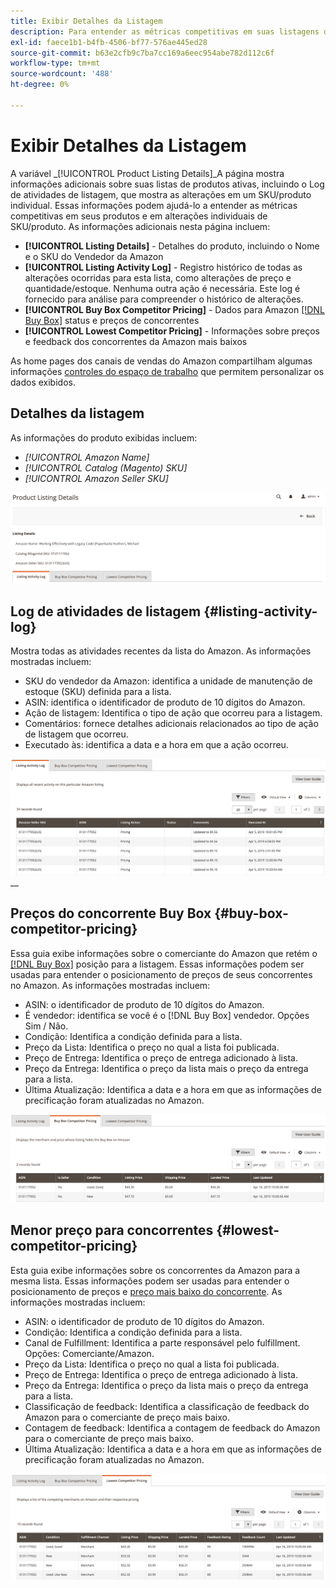 ```yaml
---
title: Exibir Detalhes da Listagem
description: Para entender as métricas competitivas em suas listagens do Amazon e em alterações individuais de SKU/produto, consulte a página Detalhes da listagem de produtos .
exl-id: faece1b1-b4fb-4506-bf77-576ae445ed28
source-git-commit: b63e2cfb9c7ba7cc169a6eec954abe782d112c6f
workflow-type: tm+mt
source-wordcount: '488'
ht-degree: 0%

---
```


# Exibir Detalhes da Listagem

A variável _[!UICONTROL Product Listing Details]_A página mostra informações adicionais sobre suas listas de produtos ativas, incluindo o Log de atividades de listagem, que mostra as alterações em um SKU/produto individual. Essas informações podem ajudá-lo a entender as métricas competitivas em seus produtos e em alterações individuais de SKU/produto. As informações adicionais nesta página incluem:

- **[!UICONTROL Listing Details]** - Detalhes do produto, incluindo o Nome e o SKU do Vendedor da Amazon
- **[!UICONTROL Listing Activity Log]** - Registro histórico de todas as alterações ocorridas para esta lista, como alterações de preço e quantidade/estoque. Nenhuma outra ação é necessária. Este log é fornecido para análise para compreender o histórico de alterações.
- **[!UICONTROL Buy Box Competitor Pricing]** - Dados para Amazon [[!DNL Buy Box]](./buy-box-competitor-pricing.md) status e preços de concorrentes
- **[!UICONTROL Lowest Competitor Pricing]** - Informações sobre preços e feedback dos concorrentes da Amazon mais baixos

As home pages dos canais de vendas do Amazon compartilham algumas informações [controles do espaço de trabalho](./workspace-controls.md) que permitem personalizar os dados exibidos.

## Detalhes da listagem

As informações do produto exibidas incluem:

- _[!UICONTROL Amazon Name]_
- _[!UICONTROL Catalog (Magento) SKU]_
- _[!UICONTROL Amazon Seller SKU]_

![Detalhes da listagem](assets/amazon-product-listing-details.png)

## Log de atividades de listagem {#listing-activity-log}

Mostra todas as atividades recentes da lista do Amazon. As informações mostradas incluem:

- SKU do vendedor da Amazon: identifica a unidade de manutenção de estoque (SKU) definida para a lista.
- ASIN: identifica o identificador de produto de 10 dígitos do Amazon.
- Ação de listagem: Identifica o tipo de ação que ocorreu para a listagem.
- Comentários: fornece detalhes adicionais relacionados ao tipo de ação de listagem que ocorreu.
- Executado às: identifica a data e a hora em que a ação ocorreu.

![Detalhes da lista de produtos - Log de atividades da lista](assets/amazon-listing-activity-log.png)
__

## Preços do concorrente Buy Box {#buy-box-competitor-pricing}

Essa guia exibe informações sobre o comerciante do Amazon que retém o [[!DNL Buy Box]](./buy-box-competitor-pricing.md) posição para a listagem. Essas informações podem ser usadas para entender o posicionamento de preços de seus concorrentes no Amazon. As informações mostradas incluem:

- ASIN: o identificador de produto de 10 dígitos do Amazon.
- É vendedor: identifica se você é o [!DNL Buy Box] vendedor. Opções Sim / Não.
- Condição: Identifica a condição definida para a lista.
- Preço da Lista: Identifica o preço no qual a lista foi publicada.
- Preço de Entrega: Identifica o preço de entrega adicionado à lista.
- Preço da Entrega: Identifica o preço da lista mais o preço da entrega para a lista.
- Última Atualização: Identifica a data e a hora em que as informações de precificação foram atualizadas no Amazon.

![Detalhes da lista de produtos: preço do concorrente de Buy Box](assets/amazon-listing-details-buy-box-2.png)

## Menor preço para concorrentes {#lowest-competitor-pricing}

Esta guia exibe informações sobre os concorrentes da Amazon para a mesma lista. Essas informações podem ser usadas para entender o posicionamento de preços e [preço mais baixo do concorrente](./lowest-competitor-pricing.md). As informações mostradas incluem:

- ASIN: o identificador de produto de 10 dígitos do Amazon.
- Condição: Identifica a condição definida para a lista.
- Canal de Fulfillment: Identifica a parte responsável pelo fulfillment. Opções: Comerciante/Amazon.
- Preço da Lista: Identifica o preço no qual a lista foi publicada.
- Preço de Entrega: Identifica o preço de entrega adicionado à lista.
- Preço da Entrega: Identifica o preço da lista mais o preço da entrega para a lista.
- Classificação de feedback: Identifica a classificação de feedback do Amazon para o comerciante de preço mais baixo.
- Contagem de feedback: Identifica a contagem de feedback do Amazon para o comerciante de preço mais baixo.
- Última Atualização: Identifica a data e a hora em que as informações de precificação foram atualizadas no Amazon.

![Detalhes da lista de produtos - preço mais baixo do concorrente](assets/amazon-listing-details-lowest-comp.png)

